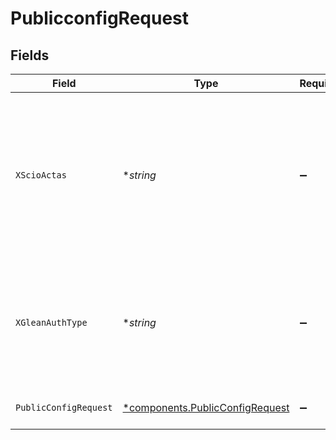 # PublicconfigRequest


## Fields

| Field                                                                                                                    | Type                                                                                                                     | Required                                                                                                                 | Description                                                                                                              |
| ------------------------------------------------------------------------------------------------------------------------ | ------------------------------------------------------------------------------------------------------------------------ | ------------------------------------------------------------------------------------------------------------------------ | ------------------------------------------------------------------------------------------------------------------------ |
| `XScioActas`                                                                                                             | **string*                                                                                                                | :heavy_minus_sign:                                                                                                       | Email address of a user on whose behalf the request is intended to be made (should be non-empty only for global tokens). |
| `XGleanAuthType`                                                                                                         | **string*                                                                                                                | :heavy_minus_sign:                                                                                                       | Auth type being used to access the endpoint (should be non-empty only for global tokens).                                |
| `PublicConfigRequest`                                                                                                    | [*components.PublicConfigRequest](../../models/components/publicconfigrequest.md)                                        | :heavy_minus_sign:                                                                                                       | Public Config request                                                                                                    |